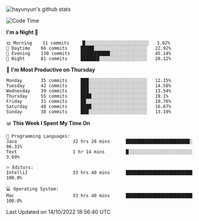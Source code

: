 
![hayunyun's github stats](https://github-readme-stats.vercel.app/api?username=hayunyun&show_icons=true)


<!--START_SECTION:waka-->
![Code Time](http://img.shields.io/badge/Code%20Time-507%20hrs%208%20mins-blue)

**I'm a Night 🦉** 

```text
🌞 Morning    11 commits     █░░░░░░░░░░░░░░░░░░░░░░░░   3.82% 
🌆 Daytime    66 commits     █████░░░░░░░░░░░░░░░░░░░░   22.92% 
🌃 Evening    130 commits    ███████████░░░░░░░░░░░░░░   45.14% 
🌙 Night      81 commits     ███████░░░░░░░░░░░░░░░░░░   28.12%

```
📅 **I'm Most Productive on Thursday** 

```text
Monday       35 commits     ███░░░░░░░░░░░░░░░░░░░░░░   12.15% 
Tuesday      42 commits     ███░░░░░░░░░░░░░░░░░░░░░░   14.58% 
Wednesday    39 commits     ███░░░░░░░░░░░░░░░░░░░░░░   13.54% 
Thursday     55 commits     ████░░░░░░░░░░░░░░░░░░░░░   19.1% 
Friday       31 commits     ██░░░░░░░░░░░░░░░░░░░░░░░   10.76% 
Saturday     48 commits     ████░░░░░░░░░░░░░░░░░░░░░   16.67% 
Sunday       38 commits     ███░░░░░░░░░░░░░░░░░░░░░░   13.19%

```


📊 **This Week I Spent My Time On** 

```text
💬 Programming Languages: 
Java                     32 hrs 26 mins      ████████████████████████░   96.31% 
Text                     1 hr 14 mins        █░░░░░░░░░░░░░░░░░░░░░░░░   3.69%

🔥 Editors: 
IntelliJ                 33 hrs 40 mins      █████████████████████████   100.0%

💻 Operating System: 
Mac                      33 hrs 40 mins      █████████████████████████   100.0%

```


 Last Updated on 14/10/2022 18:56:40 UTC
<!--END_SECTION:waka-->

<!--
**hayunyun/hayunyun** is a ✨ _special_ ✨ repository because its `README.md` (this file) appears on your GitHub profile.

Here are some ideas to get you started:

- 🔭 I’m currently working on ...
- 🌱 I’m currently learning ...
- 👯 I’m looking to collaborate on ...
- 🤔 I’m looking for help with ...
- 💬 Ask me about ...
- 📫 How to reach me: ...
- 😄 Pronouns: ...
- ⚡ Fun fact: ...
-->

